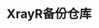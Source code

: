 <!--
 * @Author: Steven
 * @Date: 2022-06-02 16:42:47
 * @LastEditors: Steven
 * @LastEditTime: 2022-06-02 16:44:24
 * @FilePath: \XrayR\README.md
 * @Description: 
 * 
 * Copyright (c) 2022 by Steven, All Rights Reserved. 
-->
# XrayR备份仓库